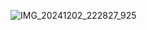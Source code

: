 
![IMG_20241202_222827_925](https://github.com/user-attachments/assets/9ba5cd85-9292-46f6-9295-76f01060501d)
